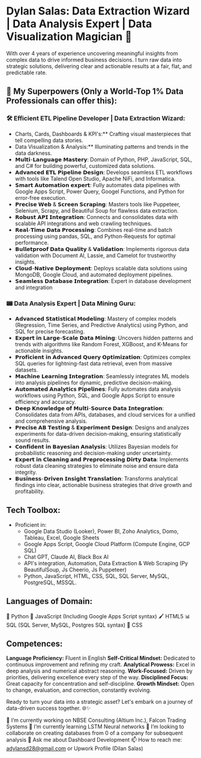 # Dylan Salas: Data Extraction Wizard | Data Analysis Expert | Data Visualization Magician 🚀

With over 4 years of experience uncovering meaningful insights from complex data to drive informed business decisions. I turn raw data into strategic solutions, delivering clear and actionable results at a fair, flat, and predictable rate.

## 💪 My Superpowers (Only a World-Top 1% Data Professionals can offer this):
### 🛠️ Efficient ETL Pipeline Developer | Data Extraction Wizard:
-   Charts, Cards, Dashboards & KPI's:** Crafting visual masterpieces that tell compelling data stories.
-   Data Visualization & Analysis:** Illuminating patterns and trends in the data darkness.
-   𝗠𝘂𝗹𝘁𝗶-𝗟𝗮𝗻𝗴𝘂𝗮𝗴𝗲 𝗠𝗮𝘀𝘁𝗲𝗿𝘆: Domain of Python, PHP, JavaScript, SQL, and C# for building powerful, customized data solutions.
-   𝗔𝗱𝘃𝗮𝗻𝗰𝗲𝗱 𝗘𝗧𝗟 𝗣𝗶𝗽𝗲𝗹𝗶𝗻𝗲 𝗗𝗲𝘀𝗶𝗴𝗻: Develops seamless ETL workflows with tools like Talend Open Studio, Apache NiFi, and Informatica.
-   𝗦𝗺𝗮𝗿𝘁 𝗔𝘂𝘁𝗼𝗺𝗮𝘁𝗶𝗼𝗻 𝗲𝘅𝗽𝗲𝗿𝘁: Fully automates data pipelines with Google Apps Script, Power Query, Googel Functions, and Python for error-free execution.
-   𝗣𝗿𝗲𝗰𝗶𝘀𝗲 𝗪𝗲𝗯 & 𝗦𝗰𝗿𝗲𝗲𝗻 𝗦𝗰𝗿𝗮𝗽𝗶𝗻𝗴: Masters tools like Puppeteer, Selenium, Scrapy, and Beautiful Soup for flawless data extraction.
-   𝗥𝗼𝗯𝘂𝘀𝘁 𝗔𝗣𝗜 𝗜𝗻𝘁𝗲𝗴𝗿𝗮𝘁𝗶𝗼𝗻: Connects and consolidates data with scalable API integrations and web crawling techniques.
-   𝗥𝗲𝗮𝗹-𝗧𝗶𝗺𝗲 𝗗𝗮𝘁𝗮 𝗣𝗿𝗼𝗰𝗲𝘀𝘀𝗶𝗻𝗴: Combines real-time and batch processing using pandas, SQL, and Python-Requests for optimal performance.
-   𝗕𝘂𝗹𝗹𝗲𝘁𝗽𝗿𝗼𝗼𝗳 𝗗𝗮𝘁𝗮 𝗤𝘂𝗮𝗹𝗶𝘁𝘆 & 𝗩𝗮𝗹𝗶𝗱𝗮𝘁𝗶𝗼𝗻: Implements rigorous data validation with Document AI, Lassie, and Camelot for trustworthy insights.
-   𝗖𝗹𝗼𝘂𝗱-𝗡𝗮𝘁𝗶𝘃𝗲 𝗗𝗲𝗽𝗹𝗼𝘆𝗺𝗲𝗻𝘁: Deploys scalable data solutions using MongoDB, Google Cloud, and automated deployment pipelines.
-   𝗦𝗲𝗮𝗺𝗹𝗲𝘀𝘀 𝗗𝗮𝘁𝗮𝗯𝗮𝘀𝗲 𝗜𝗻𝘁𝗲𝗴𝗿𝗮𝘁𝗶𝗼𝗻: Expert in database development and integration

### 📟 Data Analysis Expert | Data Mining Guru:
-   𝗔𝗱𝘃𝗮𝗻𝗰𝗲𝗱 𝗦𝘁𝗮𝘁𝗶𝘀𝘁𝗶𝗰𝗮𝗹 𝗠𝗼𝗱𝗲𝗹𝗶𝗻𝗴: Mastery of complex models (Regression, Time Series, and Predictive Analytics) using Python, and SQL for precise forecasting.
-   𝗘𝘅𝗽𝗲𝗿𝘁 𝗶𝗻 𝗟𝗮𝗿𝗴𝗲-𝗦𝗰𝗮𝗹𝗲 𝗗𝗮𝘁𝗮 𝗠𝗶𝗻𝗶𝗻𝗴: Uncovers hidden patterns and trends with algorithms like Random Forest, XGBoost, and K-Means for actionable insights.
-   𝗣𝗿𝗼𝗳𝗶𝗰𝗶𝗲𝗻𝘁 𝗶𝗻 𝗔𝗱𝘃𝗮𝗻𝗰𝗲𝗱 𝗤𝘂𝗲𝗿𝘆 𝗢𝗽𝘁𝗶𝗺𝗶𝘇𝗮𝘁𝗶𝗼𝗻: Optimizes complex SQL queries for lightning-fast data retrieval, even from massive datasets.
-   𝗠𝗮𝗰𝗵𝗶𝗻𝗲 𝗟𝗲𝗮𝗿𝗻𝗶𝗻𝗴 𝗜𝗻𝘁𝗲𝗴𝗿𝗮𝘁𝗶𝗼𝗻: Seamlessly integrates ML models into analysis pipelines for dynamic, predictive decision-making.
-   𝗔𝘂𝘁𝗼𝗺𝗮𝘁𝗲𝗱 𝗔𝗻𝗮𝗹𝘆𝘁𝗶𝗰𝘀 𝗣𝗶𝗽𝗲𝗹𝗶𝗻𝗲𝘀: Fully automates data analysis workflows using Python, SQL, and Google Apps Script to ensure efficiency and accuracy.
-   𝗗𝗲𝗲𝗽 𝗞𝗻𝗼𝘄𝗹𝗲𝗱𝗴𝗲 𝗼𝗳 𝗠𝘂𝗹𝘁𝗶-𝗦𝗼𝘂𝗿𝗰𝗲 𝗗𝗮𝘁𝗮 𝗜𝗻𝘁𝗲𝗴𝗿𝗮𝘁𝗶𝗼𝗻: Consolidates data from APIs, databases, and cloud services for a unified and comprehensive analysis.
-   𝗣𝗿𝗲𝗰𝗶𝘀𝗲 𝗔𝗕 𝗧𝗲𝘀𝘁𝗶𝗻𝗴 & 𝗘𝘅𝗽𝗲𝗿𝗶𝗺𝗲𝗻𝘁 𝗗𝗲𝘀𝗶𝗴𝗻: Designs and analyzes experiments for data-driven decision-making, ensuring statistically sound results.
-   𝗖𝗼𝗻𝗳𝗶𝗱𝗲𝗻𝘁 𝗶𝗻 𝗕𝗮𝘆𝗲𝘀𝗶𝗮𝗻 𝗔𝗻𝗮𝗹𝘆𝘀𝗶𝘀: Utilizes Bayesian models for probabilistic reasoning and decision-making under uncertainty.
-   𝗘𝘅𝗽𝗲𝗿𝘁 𝗶𝗻 𝗖𝗹𝗲𝗮𝗻𝗶𝗻𝗴 𝗮𝗻𝗱 𝗣𝗿𝗲𝗽𝗿𝗼𝗰𝗲𝘀𝘀𝗶𝗻𝗴 𝗗𝗶𝗿𝘁𝘆 𝗗𝗮𝘁𝗮: Implements robust data cleaning strategies to eliminate noise and ensure data integrity.
-   𝗕𝘂𝘀𝗶𝗻𝗲𝘀𝘀-𝗗𝗿𝗶𝘃𝗲𝗻 𝗜𝗻𝘀𝗶𝗴𝗵𝘁 𝗧𝗿𝗮𝗻𝘀𝗹𝗮𝘁𝗶𝗼𝗻: Transforms analytical findings into clear, actionable business strategies that drive growth and profitability.

## Tech Toolbox:
- Proficient in:
  - Google Data Studio (Looker), Power BI, Zoho Analytics, Domo, Tableau, Excel, Google Sheets
  - Google Apps Script, Google Cloud Platform (Compute Engine, GCP SQL)
  - Chat GPT, Claude AI, Black Box AI
  - API's integration, Automation, Data Extraction & Web Scraping (Py BeautifulSoup, Js Cheerio, Js Puppeteer)
  - Python, JavaScript, HTML, CSS, SQL, SQL Server, MySQL, PostgreSQL, MSSQL.

## Languages of Domain:
🐍 Python
🔧 JavaScript (Including Google Apps Script syntax)
🖌️ HTML5
📊 SQL (SQL Server, MySQL, Postgres SQL syntax)
🌈 CSS

## Competences:
**Language Proficiency:** Fluent in English
**Self-Critical Mindset:** Dedicated to continuous improvement and refining my craft.
**Analytical Prowess:** Excel in deep analysis and numerical abstract reasoning.
**Work-Focused:** Driven by priorities, delivering excellence every step of the way.
**Disciplined Focus:** Great capacity for concentration and self-discipline.
**Growth Mindset:** Open to change, evaluation, and correction, constantly evolving.

Ready to turn your data into a strategic asset? Let's embark on a journey of data-driven success together. 🌐✨

🔭 I’m currently working on NBSE Consulting (Altium Inc.), Falcon Trading Systems
🌱 I’m currently learning LSTM Neural networks
👯 I’m looking to collaborate on creating databases from 0 of a company for subsequent analysis
💬 Ask me about Dashboard Development
📫 How to reach me: adylansd28@gmail.com or Upwork Profile (Dilan Salas)
